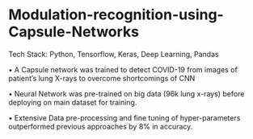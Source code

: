 # Modulation-recognition-using-Capsule-Networks

Tech Stack: Python, Tensorflow, Keras, Deep Learning, Pandas

• A Capsule network was trained to detect COVID-19 from images of patient’s lung X-rays to overcome shortcomings of CNN

• Neural Network was pre-trained on big data (96k lung x-rays) before deploying on main dataset for training.

• Extensive Data pre-processing and fine tuning of hyper-parameters outperformed previous approaches by 8% in accuracy.
